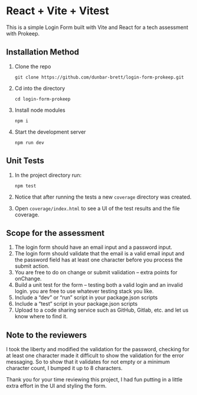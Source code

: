 # React + Vite + Vitest

This is a simple Login Form built with Vite and React for a tech assessment with Prokeep.


## Installation Method
1. Clone the repo

    `git clone https://github.com/dunbar-brett/login-form-prokeep.git`
2. Cd into the directory

    `cd login-form-prokeep`
3. Install node modules

    `npm i`
4. Start the development server

    `npm run dev`


## Unit Tests
1. In the project directory run:

    `npm test`
2. Notice that after running the tests a new `coverage` directory was created. 
3. Open `coverage/index.html` to see a UI of the test results and the file coverage.


## Scope for the assessment
1.  The  login  form  should  have  an  email  input  and  a  password  input.  
2.  The  login  form  should  validate  that  the  email  is  a  valid  email  input  and  the  password  field  has  at  least  one  character  before  you  process  the  submit  action.  
3.  You  are  free  to  do  on  change  or  submit  validation  –  extra  points  for  onChange.  
4.  Build  a  unit  test  for  the  form  –  testing  both  a  valid  login  and  an  invalid  login.  you  are  free  to  use  whatever  testing  stack  you  like.  
5.  Include  a  “dev”  or  “run”  script  in  your  package.json  scripts  
6.  Include  a  “test”  script  in  your  package.json  scripts  
7.  Upload  to  a  code  sharing  service  such  as  GitHub,  Gitlab,  etc.  and  let  us  know  where  to  find  it.


## Note to the reviewers
I took the liberty and modified the validation for the password, checking for at least one character made it difficult to show the validation for the error messaging. So to show that it validates for not empty or a minimum character count, I bumped it up to 8 characters. 

Thank you for your time reviewing this project, I had fun putting in a little extra effort in the UI and styling the form.